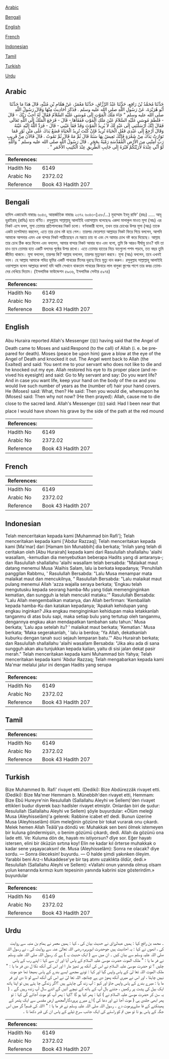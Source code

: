 [Arabic](#arabic)

[Bengali](#bengali)

[English](#english)

[French](#french)

[Indonesian](#indonesian)

[Tamil](#tamil)

[Turkish](#turkish)

[Urdu](#urdu)

## Arabic


<div dir="rtl" lang="ar" style={{fontSize:'larger',backgroundColor:'#f8f9fa',padding:20}}>
حَدَّثَنَا مُحَمَّدُ بْنُ رَافِعٍ، حَدَّثَنَا عَبْدُ الرَّزَّاقِ، حَدَّثَنَا مَعْمَرٌ، عَنْ هَمَّامِ بْنِ مُنَبِّهٍ، قَالَ هَذَا مَا حَدَّثَنَا أَبُو هُرَيْرَةَ، عَنْ رَسُولِ اللَّهِ صلى الله عليه وسلم ‏.‏ فَذَكَرَ أَحَادِيثَ مِنْهَا وَقَالَ رَسُولُ اللَّهِ صلى الله عليه وسلم ‏"‏ جَاءَ مَلَكُ الْمَوْتِ إِلَى مُوسَى عَلَيْهِ السَّلاَمُ فَقَالَ لَهُ أَجِبْ رَبَّكَ - قَالَ - فَلَطَمَ مُوسَى عَلَيْهِ السَّلاَمُ عَيْنَ مَلَكِ الْمَوْتِ فَفَقَأَهَا - قَالَ - فَرَجَعَ الْمَلَكُ إِلَى اللَّهِ تَعَالَى فَقَالَ إِنَّكَ أَرْسَلْتَنِي إِلَى عَبْدٍ لَكَ لاَ يُرِيدُ الْمَوْتَ وَقَدْ فَقَأَ عَيْنِي - قَالَ - فَرَدَّ اللَّهُ إِلَيْهِ عَيْنَهُ وَقَالَ ارْجِعْ إِلَى عَبْدِي فَقُلِ الْحَيَاةَ تُرِيدُ فَإِنْ كُنْتَ تُرِيدُ الْحَيَاةَ فَضَعْ يَدَكَ عَلَى مَتْنِ ثَوْرٍ فَمَا تَوَارَتْ يَدُكَ مِنْ شَعْرَةٍ فَإِنَّكَ تَعِيشُ بِهَا سَنَةً قَالَ ثُمَّ مَهْ قَالَ ثُمَّ تَمُوتُ ‏.‏ قَالَ فَالآنَ مِنْ قَرِيبٍ رَبِّ أَمِتْنِي مِنَ الأَرْضِ الْمُقَدَّسَةِ رَمْيَةً بِحَجَرٍ ‏.‏ قَالَ رَسُولُ اللَّهِ صلى الله عليه وسلم ‏"‏ وَاللَّهِ لَوْ أَنِّي عِنْدَهُ لأَرَيْتُكُمْ قَبْرَهُ إِلَى جَانِبِ الطَّرِيقِ عِنْدَ الْكَثِيبِ الأَحْمَرِ ‏"‏ ‏.‏
</div>
<div style={{backgroundColor:'#f8f9fa',padding:20, marginBottom: 10}}><table> <thead> <tr> <th>References:</th> <th></th> </tr> </thead> <tbody><tr><td>Hadith No</td><td>6149</td></tr><tr><td>Arabic No</td><td>2372.02</td></tr><tr><td>Reference</td><td>Book 43 Hadith 207</td></tr></tbody></table></div>

## Bengali


<div dir="ltr" lang="bn" style={{fontSize:'larger',backgroundColor:'#f8f9fa',padding:20}}>
হাদিস একাডেমি নাম্বারঃ ৬০৪৩, আন্তর্জাতিক নাম্বারঃ ২৩৭২ ৬০৪৩-(১৫৮/...) মুহাম্মাদ ইবনু রাফি' (রহঃ) ..... আবূ হুরাইরাহ্ (রাযিঃ) হতে বর্ণিত। রসূলুল্লাহ সাল্লাল্লাহু আলাইহি ওয়াসাল্লাম বলেছেনঃ একদা মালাকুল মাওত মূসা (আঃ) এর নিকট এসে বলল, মূসা তোমার প্রতিপালকের নিকট চলো। বর্ণনাকারী বলেন, তখন তার চোখের উপর মূসা (আঃ) তাকে একটা চপেটাঘাত করলেন, এতে তার চোখ নষ্ট হয়ে গেল। তারপর ফেরেশতা আল্লাহর নিকট ফিরে গিয়ে বললেন, আপনি আমাকে আপনার এমন এক বান্দার নিকট পাঠিয়েছেন যে মরতে চায় না এবং সে আমার চোখ নষ্ট করে দিয়েছে। আল্লাহ তার চোখ ঠিক করে দিলেন এবং বললেন, আমার বান্দার নিকট আবার যাও এবং বলো, তুমি কি আরও দীর্ঘায়ু চাও? যদি তা চাও তবে তোমার হাত একটি বলদের পৃষ্ঠের উপর রাখো। এতে তোমার হাতের নিচে যতগুলো পশম পড়বে, তত বছর তুমি জীবিত থাকবে। মূসা বললেন, তারপর কি? আল্লাহ বললেন, তারপর মৃত্যুবরণ করবে। মূসা (আঃ) বললেন, তবে এখনই ভাল। হে আল্লাহ আমাকে পবিত্র ভূমির একটি পাথরের টিলের দূরত্বে নিয়ে মৃত্যু দান করুন। রসুলুল্লাহ সাল্লাল্লাহু আলাইহি ওয়াসাল্লাম বলেন আল্লাহর কসম! যদি আমি সেখানে থাকতাম পাথরের কিনারে লাল বালুকা স্তুপের পাশে তার কবর তোমাদের দেখিয়ে দিতাম। (ইসলামিক ফাউন্ডেশন ৫৯৩৬, ইসলামিক সেন্টার ৫৯৭৪)
</div>
<div style={{backgroundColor:'#f8f9fa',padding:20, marginBottom: 10}}><table> <thead> <tr> <th>References:</th> <th></th> </tr> </thead> <tbody><tr><td>Hadith No</td><td>6149</td></tr><tr><td>Arabic No</td><td>2372.02</td></tr><tr><td>Reference</td><td>Book 43 Hadith 207</td></tr></tbody></table></div>

## English


<div dir="ltr" lang="en" style={{fontSize:'larger',backgroundColor:'#f8f9fa',padding:20}}>
Abu Huraira reported Allah's Messenger (ﷺ) having said that the Angel of Death came to Moses and said:Respond (to the call) of Allah (i. e. be prepared for death). Moses (peace be upon him) gave a blow at the eye of the Angel of Death and knocked it out. The Angel went back to Allah (the Exalted) and said: You sent me to your servant who does not like to die and he knocked out my eye. Allah restored his eye to its proper place (and revived his eyesight) and said: Go to My servant and say: Do you want life? And in case you want life, keep your hand on the body of the ox and you would live such number of years as the (number of) hair your hand covers. He (Moses) said: What, then? He said: Then you would die, whereupon he (Moses) said: Then why not now? (He then prayed): Allah, cause me to die close to the sacred land. Allah's Messenger (ﷺ) said: Had I been near that place I would have shown his grave by the side of the path at the red mound
</div>
<div style={{backgroundColor:'#f8f9fa',padding:20, marginBottom: 10}}><table> <thead> <tr> <th>References:</th> <th></th> </tr> </thead> <tbody><tr><td>Hadith No</td><td>6149</td></tr><tr><td>Arabic No</td><td>2372.02</td></tr><tr><td>Reference</td><td>Book 43 Hadith 207</td></tr></tbody></table></div>

## French


<div dir="ltr" lang="fr" style={{fontSize:'larger',backgroundColor:'#f8f9fa',padding:20}}>

</div>
<div style={{backgroundColor:'#f8f9fa',padding:20, marginBottom: 10}}><table> <thead> <tr> <th>References:</th> <th></th> </tr> </thead> <tbody><tr><td>Hadith No</td><td>6149</td></tr><tr><td>Arabic No</td><td>2372.02</td></tr><tr><td>Reference</td><td>Book 43 Hadith 207</td></tr></tbody></table></div>

## Indonesian


<div dir="ltr" lang="id" style={{fontSize:'larger',backgroundColor:'#f8f9fa',padding:20}}>
Telah menceritakan kepada kami [Muhammad bin Rafi']; Telah menceritakan kepada kami ['Abdur Razzaq]; Telah menceritakan kepada kami [Ma'mar] dari [Hamam bin Munabbih] dia berkata; 'Inilah yang telah di ceritakan oleh [Abu Hurairah] kepada kami dari Rasulullah shallallahu 'alaihi wasallam, -kemudian dia menyebutkan beberapa Hadits yang di antaranya-; dan Rasulullah shallallahu 'alaihi wasallam telah bersabda: "Malaikat maut datang menemui Musa 'Alaihis Salam, lalu ia berkata kepadanya; 'Penuhilah panggilan Rabbmu, ' Rasulullah Bersabda: "Lalu Musa menampar mata malaikat maut dan mencukilnya, " Rasulullah Bersabda: "Lalu malaikat maut pulang menemui Allah 'azza wajalla seraya berkata; 'Engkau telah mengutusku kepada seorang hamba-Mu yang tidak memenginginkan kematian, dan sungguh ia telah mencukil mataku.'" Rasulullah Bersabda: "Lalu Allah mengembalikan matanya, dan Allah berfirman: 'Kembalilah kepada hamba-Ku dan katakan kepadanya; 'Apakah kehidupan yang engkau inginkan? Jika engkau menginginkan kehidupan maka letakkanlah tanganmu di atas bulu sapi, maka setiap bulu yang tertutup oleh tanganmu, dengannya engkau akan mendapatkan tambahan satu tahun.' Musa berkata; 'Lalu apa setelah itu? ' malaikat maut berkata; 'Kematian.' Musa berkata; 'Maka segerakanlah, ' lalu ia berdoa; 'Ya Allah, dekatkanlah kuburku dengan tanah suci sejauh lemparan batu.'" Abu Hurairah berkata; dan Rasulullah shallallahu 'alaihi wasallam Bersabda: "Jika aku ada di sana sungguh akan aku tunjukkan kepada kalian, yaitu di sisi jalan dekat pasir merah." Telah menceritakan kepada kami Muhammad bin Yahya; Telah menceritakan kepada kami 'Abdur Razzaq; Telah mengabarkan kepada kami Ma'mar melalui jalur ini dengan Hadits yang serupa
</div>
<div style={{backgroundColor:'#f8f9fa',padding:20, marginBottom: 10}}><table> <thead> <tr> <th>References:</th> <th></th> </tr> </thead> <tbody><tr><td>Hadith No</td><td>6149</td></tr><tr><td>Arabic No</td><td>2372.02</td></tr><tr><td>Reference</td><td>Book 43 Hadith 207</td></tr></tbody></table></div>

## Tamil


<div dir="ltr" lang="ta" style={{fontSize:'larger',backgroundColor:'#f8f9fa',padding:20}}>

</div>
<div style={{backgroundColor:'#f8f9fa',padding:20, marginBottom: 10}}><table> <thead> <tr> <th>References:</th> <th></th> </tr> </thead> <tbody><tr><td>Hadith No</td><td>6149</td></tr><tr><td>Arabic No</td><td>2372.02</td></tr><tr><td>Reference</td><td>Book 43 Hadith 207</td></tr></tbody></table></div>

## Turkish


<div dir="ltr" lang="tr" style={{fontSize:'larger',backgroundColor:'#f8f9fa',padding:20}}>
Bize Muhammed lb. Rafi' rivayet etti. (Dediki): Bize Abdürezzâk rivayet etti. (Dediki): Bize Ma'mer Hemmam b. Münebbih'den rivayet etti, Hemmam: Bize Ebû Hureyre'nin Resulullah (Sallallahu Aleyhi ve Sellem)'den rivayet ettikleri budur diyerek bazı hadîsler rivayet etmiştir. Onlardan biri de şudur: Resulullah (Sallallahu Aleyhi ve Sellem) şöyle buyurdular: «Ölüm meleği Musa (Aleyhisselâm)'a gelerek: Rabbine icabet et! dedi. Bunun üzerine Musa (Aleyhisselâm) ölüm meleğinin gözüne bir tokat vurarak onu çıkardı. Melek hemen Allah Teâlâ'ya döndü ve: Muhakkak sen beni ölmek istemeyen bir kuluna göndermişsin, o benim gözümü çıkardı, dedi. Allah da gözünü ona İade etti. Ve: Kuluma dön de, hayatı mı istiyorsun? dîye sor. Eğer hayatı istersen, elini bir öküzün sırtına koy! Elin ne kadar kıl örterse muhakkak o kadar sene yaşayacaksın! de. Musa (Aleyhisselâm): Sonra ne olacak? diye sordu. — Sonra öleceksin! buyurdu. — O halde şimdi yakınken öleyim. Yarabbi beni Arz-ı Mukaddese'ye bir taş atımı uzaklıkta öldür, dedi.» Resulullah (Sallallahu Aleyhi ve Sellem): «Vallahi onun yanında olmuş olsam yolun kenarında kırmızı kum tepesinin yanında kabrini size gösterirdim.» buyurdular
</div>
<div style={{backgroundColor:'#f8f9fa',padding:20, marginBottom: 10}}><table> <thead> <tr> <th>References:</th> <th></th> </tr> </thead> <tbody><tr><td>Hadith No</td><td>6149</td></tr><tr><td>Arabic No</td><td>2372.02</td></tr><tr><td>Reference</td><td>Book 43 Hadith 207</td></tr></tbody></table></div>

## Urdu


<div dir="rtl" lang="ur" style={{fontSize:'larger',backgroundColor:'#f8f9fa',padding:20}}>
۔ محمد بن رافع کہا : ہمیں عبدلرزاق نے حدیث بیان کی ، کہا : ہمیں معمر نے ہمام بن منبہ سے روایت کی ، انھوں نے کہا : یہ احادیث ہیں جوحضرت ابوہریرہ رضی اللہ تعالیٰ عنہ سے روایت کی ، نے رسول اللہ صلی اللہ علیہ وسلم سے بیان کیں ۔ ان میں سے ( ایک حدیث یہ ) ہے کہ رسول اللہ صلی اللہ علیہ وسلم نے فر ما یا : " ملک الموت حضرت موسیٰ علیہ السلام کے پاس آیا اور ان سے کہا : اپنے رب کے پاس چلیں ؟ تو حضرت موسیٰ علیہ السلام نے اس کی آنکھ پر تھپڑ مار ا اور اس کی آنکھ نکا ل دی فر ما یا : " ملک الموت اللہ تعا لیٰ کے پاس واپس گیا اور کہا : تونے مجھے ایسے بندے کے پاس بھیجا تھا جو موت نہیں چاہتا ، اور اس نے میری آنکھ پھوڑ دی ہے چنانچہ اللہ تعا لیٰ نے اس کی آنکھ اسے لو ٹا دی اور فر ما یا : میرے بندے کے پاس واپس جاؤ اور کہو : آپ زند گی چاہتے ہیں ؟اگر زندگی چا ہتے ہیں تو اپنا ہاتھ ایک بیل کی پشت پر رکھیں ، جتنے بال آپ کے ہاتھ کے نیچے آئیں گے اتنے سال آپ زندہ رہیں گے ۔ ( یہ سن کر حضرت موسیٰ علیہ السلام نے ) کہا : پھر کیا ہو گا ؟کہا : پھر آپ کو موت آجائے گی کہا : تو پھر ابھی جلدی ہی ( موت آجا ئے اور دعا کی ) اے میرے پروردگار!مجھے ارض مقدس سے ایک پتھر کے پھینکنے کے فا صلےپرموت دے ۔ رسول اللہ صلی اللہ علیہ وسلم نے فر ما یا : " االلہ کی قسم! گر میں اس جگہ کے پاس ہو تا تو میں تم کو راستے کی ایک جانب سرخ ٹیلے کے پاس ان کی قبر دکھا تا ۔
</div>
<div style={{backgroundColor:'#f8f9fa',padding:20, marginBottom: 10}}><table> <thead> <tr> <th>References:</th> <th></th> </tr> </thead> <tbody><tr><td>Hadith No</td><td>6149</td></tr><tr><td>Arabic No</td><td>2372.02</td></tr><tr><td>Reference</td><td>Book 43 Hadith 207</td></tr></tbody></table></div>